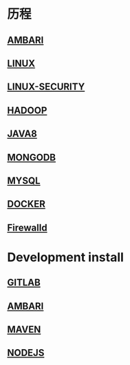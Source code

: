 # 历程

## [AMBARI](./docs/AMBARI.md)
## [LINUX](./docs/LINUX-BASIC.md)
## [LINUX-SECURITY](./docs/Linux-security.md)
## [HADOOP](./docs/HADOOP.md)
## [JAVA8](./docs/JAVA8.md)
## [MONGODB](./docs/MONGODB.md)
## [MYSQL](./docs/MYSQL.md)
## [DOCKER](./docs/DOCKER.md)
## [Firewalld](./docs/Firewalld.md)

# Development install
## [GITLAB](./docs/development/GITLAB-INSTALL.md)
## [AMBARI](./docs/development/AMBARI-INSTALL.md)
## [MAVEN](./docs/development/MAVEN-INSTALL.md)
## [NODEJS](./docs/development/NODEJS-INSTALL.md)
